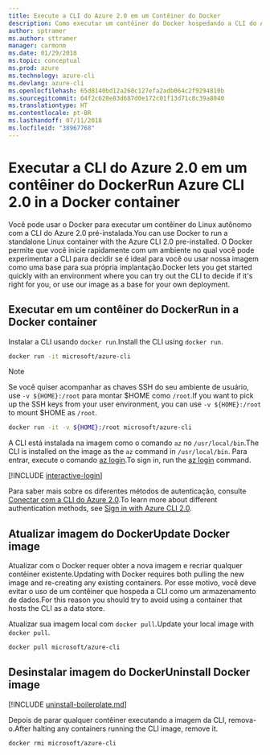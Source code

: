 ```yaml
---
title: Execute a CLI do Azure 2.0 em um Contêiner do Docker
description: Como executar um contêiner do Docker hospedando a CLI do Azure 2.0
author: sptramer
ms.author: sttramer
manager: carmonm
ms.date: 01/29/2018
ms.topic: conceptual
ms.prod: azure
ms.technology: azure-cli
ms.devlang: azure-cli
ms.openlocfilehash: 65d8140bd12a260c127efa2adb064c2f9294810b
ms.sourcegitcommit: 64f2c628e83d687d0e172c01f13d71c8c39a8040
ms.translationtype: HT
ms.contentlocale: pt-BR
ms.lasthandoff: 07/11/2018
ms.locfileid: "38967768"
---
```

# <a name="run-azure-cli-20-in-a-docker-container"></a><span data-ttu-id="754bd-103">Executar a CLI do Azure 2.0 em um contêiner do Docker</span><span class="sxs-lookup"><span data-stu-id="754bd-103">Run Azure CLI 2.0 in a Docker container</span></span>

<span data-ttu-id="754bd-104">Você pode usar o Docker para executar um contêiner do Linux autônomo com a CLI do Azure 2.0 pré-instalada.</span><span class="sxs-lookup"><span data-stu-id="754bd-104">You can use Docker to run a standalone Linux container with the Azure CLI 2.0 pre-installed.</span></span> <span data-ttu-id="754bd-105">O Docker permite que você inicie rapidamente com um ambiente no qual você pode experimentar a CLI para decidir se é ideal para você ou usar nossa imagem como uma base para sua própria implantação.</span><span class="sxs-lookup"><span data-stu-id="754bd-105">Docker lets you get started quickly with an environment where you can try out the CLI to decide if it's right for you, or use our image as a base for your own deployment.</span></span>

## <a name="run-in-a-docker-container"></a><span data-ttu-id="754bd-106">Executar em um contêiner do Docker</span><span class="sxs-lookup"><span data-stu-id="754bd-106">Run in a Docker container</span></span>

<span data-ttu-id="754bd-107">Instalar a CLI usando `docker run`.</span><span class="sxs-lookup"><span data-stu-id="754bd-107">Install the CLI using `docker run`.</span></span>

   ```bash
   docker run -it microsoft/azure-cli
   ```

> [!NOTE]
> <span data-ttu-id="754bd-108">Se você quiser acompanhar as chaves SSH do seu ambiente de usuário, use `-v ${HOME}:/root` para montar $HOME como `/root`.</span><span class="sxs-lookup"><span data-stu-id="754bd-108">If you want to pick up the SSH keys from your user environment, you can use `-v ${HOME}:/root` to mount $HOME as `/root`.</span></span>
>
> ```bash
> docker run -it -v ${HOME}:/root microsoft/azure-cli
> ```

<span data-ttu-id="754bd-109">A CLI está instalada na imagem como o comando `az` no `/usr/local/bin`.</span><span class="sxs-lookup"><span data-stu-id="754bd-109">The CLI is installed on the image as the `az` command in `/usr/local/bin`.</span></span> <span data-ttu-id="754bd-110">Para entrar, execute o comando [az login](/cli/azure/reference-index#az-login).</span><span class="sxs-lookup"><span data-stu-id="754bd-110">To sign in, run the [az login](/cli/azure/reference-index#az-login) command.</span></span>

[!INCLUDE [interactive-login](includes/interactive-login.md)]

<span data-ttu-id="754bd-111">Para saber mais sobre os diferentes métodos de autenticação, consulte [Conectar com a CLI do Azure 2.0](authenticate-azure-cli.md).</span><span class="sxs-lookup"><span data-stu-id="754bd-111">To learn more about different authentication methods, see [Sign in with Azure CLI 2.0](authenticate-azure-cli.md).</span></span>

## <a name="update-docker-image"></a><span data-ttu-id="754bd-112">Atualizar imagem do Docker</span><span class="sxs-lookup"><span data-stu-id="754bd-112">Update Docker image</span></span>

<span data-ttu-id="754bd-113">Atualizar com o Docker requer obter a nova imagem e recriar qualquer contêiner existente.</span><span class="sxs-lookup"><span data-stu-id="754bd-113">Updating with Docker requires both pulling the new image and re-creating any existing containers.</span></span> <span data-ttu-id="754bd-114">Por esse motivo, você deve evitar o uso de um contêiner que hospeda a CLI como um armazenamento de dados.</span><span class="sxs-lookup"><span data-stu-id="754bd-114">For this reason you should try to avoid using a container that hosts the CLI as a data store.</span></span>

<span data-ttu-id="754bd-115">Atualizar sua imagem local com `docker pull`.</span><span class="sxs-lookup"><span data-stu-id="754bd-115">Update your local image with `docker pull`.</span></span>

```bash
docker pull microsoft/azure-cli
```

## <a name="uninstall-docker-image"></a><span data-ttu-id="754bd-116">Desinstalar imagem do Docker</span><span class="sxs-lookup"><span data-stu-id="754bd-116">Uninstall Docker image</span></span>

[!INCLUDE [uninstall-boilerplate.md](includes/uninstall-boilerplate.md)]

<span data-ttu-id="754bd-117">Depois de parar qualquer contêiner executando a imagem da CLI, remova-o.</span><span class="sxs-lookup"><span data-stu-id="754bd-117">After halting any containers running the CLI image, remove it.</span></span>

```bash
docker rmi microsoft/azure-cli
```

